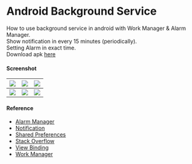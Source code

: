 # Android Background Service #

How to use background service in android with Work Manager & Alarm Manager.  
Show notification in every 15 minutes (periodically).  
Setting Alarm in exact time.  
Download apk [here](https://e.pcloud.link/publink/show?code=XZn6sxZbmopIRxDREBqx0tuiyRjER5rDFLV)

#### Screenshot ####
| ![](https://i.imgur.com/qplSnwb.png) | ![](https://i.imgur.com/kyjj8yV.png) | ![](https://i.imgur.com/uusuYpG.png) |
|:-----:| :---: | :---: |
| ![](https://i.imgur.com/8wl4fco.png) | ![](https://i.imgur.com/VazB24j.png) | ![](https://i.imgur.com/LFuttWb.png) |

#### Reference ####
- [Alarm Manager](https://developer.android.com/develop/background-work/services/alarms/schedule)
- [Notification](https://developer.android.com/guide/topics/ui/notifiers/notifications)
- [Shared Preferences](https://developer.android.com/reference/android/content/SharedPreferences)
- [Stack Overflow](https://stackoverflow.com/a/7960057)
- [View Binding](https://developer.android.com/topic/libraries/view-binding)
- [Work Manager](https://developer.android.com/develop/background-work/background-tasks/persistent/getting-started/define-work)
